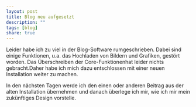 ```yaml
---
layout: post
title: Blog neu aufgesetzt
description: ""
tags: [blog]
share: true
---
```

Leider habe ich zu viel in der Blog-Software rumgeschrieben. Dabei sind einige Funktionen, u.a. das Hochladen von Bildern und Grafiken, gestört worden. Das Überschreiben der Core-Funktionenhat leider nichts gebracht.Daher habe ich mich dazu entschlossen mit einer neuen Installation weiter zu machen.

In den nächsten Tagen werde ich den einen oder anderen Beitrag aus der alten Installation übernehmen und danach überlege ich mir, wie ich mir mein zukünftiges Design vorstelle.